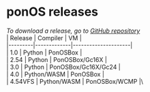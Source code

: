 # ponOS releases
*To download a release, go to [GitHub repository](https://github.com/levm370/PonOS)*\
| Release | Compiler    | VM                  |\
|---------|-------------|---------------------|\
| 1.0     | Python      | PonOSBox            |\
| 2.54    | Python      | PonOSBox/Gc16X      |\
| 3.0     | Python      | PonOSBox/Gc16X/Gc24 |\
| 4.0     | Python/WASM | PonOSBox            |\
| 4.54VFS | Python/WASM | PonOSBox/WCMP       |\
